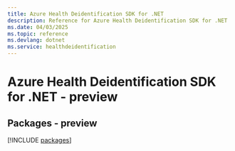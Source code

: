 ```yaml
---
title: Azure Health Deidentification SDK for .NET
description: Reference for Azure Health Deidentification SDK for .NET
ms.date: 04/03/2025
ms.topic: reference
ms.devlang: dotnet
ms.service: healthdeidentification
---
```

# Azure Health Deidentification SDK for .NET - preview
## Packages - preview
[!INCLUDE [packages](health-deidentification-index.md)]